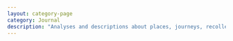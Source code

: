 ```yaml
---
layout: category-page
category: Journal
description: "Analyses and descriptions about places, journeys, recollections, and experiences. Things to be expressed"
---
```

